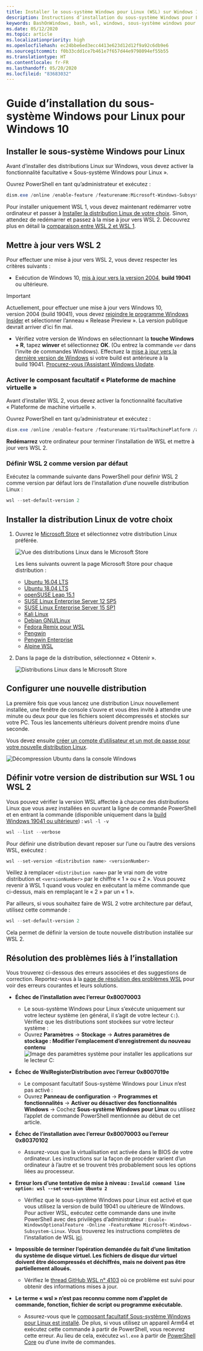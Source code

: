 ```yaml
---
title: Installer le sous-système Windows pour Linux (WSL) sur Windows 10
description: Instructions d’installation du sous-système Windows pour Linux sur Windows 10.
keywords: BashOnWindows, bash, wsl, windows, sous-système windows pour linux, sous-système windows, ubuntu, debian, suse, windows 10, installer, activer, WSL2, version 2
ms.date: 05/12/2020
ms.topic: article
ms.localizationpriority: high
ms.openlocfilehash: ec24bbe6ed3ecc4413e623d12d12f9a92c6db9e6
ms.sourcegitcommit: f0b33cdd1ce7b461e7f657d44e9798094ef55b55
ms.translationtype: HT
ms.contentlocale: fr-FR
ms.lasthandoff: 05/20/2020
ms.locfileid: "83683032"
---
```

# <a name="windows-subsystem-for-linux-installation-guide-for-windows-10"></a>Guide d’installation du sous-système Windows pour Linux pour Windows 10

## <a name="install-the-windows-subsystem-for-linux"></a>Installer le sous-système Windows pour Linux

Avant d’installer des distributions Linux sur Windows, vous devez activer la fonctionnalité facultative « Sous-système Windows pour Linux ».

Ouvrez PowerShell en tant qu’administrateur et exécutez :

```powershell
dism.exe /online /enable-feature /featurename:Microsoft-Windows-Subsystem-Linux /all /norestart
```

Pour installer uniquement WSL 1, vous devez maintenant redémarrer votre ordinateur et passer à [Installer la distribution Linux de votre choix](./install-win10.md#install-your-linux-distribution-of-choice). Sinon, attendez de redémarrer et passez à la mise à jour vers WSL 2. Découvrez plus en détail la [comparaison entre WSL 2 et WSL 1](./compare-versions.md).

## <a name="update-to-wsl-2"></a>Mettre à jour vers WSL 2

Pour effectuer une mise à jour vers WSL 2, vous devez respecter les critères suivants :

- Exécution de Windows 10, [mis à jour vers la version 2004](ms-settings:windowsupdate), **build 19041** ou ultérieure.

> [!IMPORTANT]
> Actuellement, pour effectuer une mise à jour vers Windows 10, version 2004 (build 19041), vous devez [rejoindre le programme Windows Insider](https://insider.windows.com/insidersigninboth/) et sélectionner l’anneau « Release Preview ». La version publique devrait arriver d’ici fin mai.

- Vérifiez votre version de Windows en sélectionnant la **touche Windows + R**, tapez **winver** et sélectionnez **OK**. (Ou entrez la commande `ver` dans l’invite de commandes Windows). Effectuez la [mise à jour vers la dernière version de Windows](ms-settings:windowsupdate) si votre build est antérieure à la build 19041. [Procurez-vous l’Assistant Windows Update](https://www.microsoft.com/software-download/windows10).

### <a name="enable-the-virtual-machine-platform-optional-component"></a>Activer le composant facultatif « Plateforme de machine virtuelle »

Avant d’installer WSL 2, vous devez activer la fonctionnalité facultative « Plateforme de machine virtuelle ».

Ouvrez PowerShell en tant qu’administrateur et exécutez :

```powershell
dism.exe /online /enable-feature /featurename:VirtualMachinePlatform /all /norestart
```

**Redémarrez** votre ordinateur pour terminer l’installation de WSL et mettre à jour vers WSL 2.

### <a name="set-wsl-2-as-your-default-version"></a>Définir WSL 2 comme version par défaut

Exécutez la commande suivante dans PowerShell pour définir WSL 2 comme version par défaut lors de l’installation d’une nouvelle distribution Linux :

```powershell
wsl --set-default-version 2
```

## <a name="install-your-linux-distribution-of-choice"></a>Installer la distribution Linux de votre choix

1. Ouvrez le [Microsoft Store](https://aka.ms/wslstore) et sélectionnez votre distribution Linux préférée.

    ![Vue des distributions Linux dans le Microsoft Store](media/store.png)

    Les liens suivants ouvrent la page Microsoft Store pour chaque distribution :

    - [Ubuntu 16.04 LTS](https://www.microsoft.com/store/apps/9pjn388hp8c9)
    - [Ubuntu 18.04 LTS](https://www.microsoft.com/store/apps/9N9TNGVNDL3Q)
    - [openSUSE Leap 15.1](https://www.microsoft.com/store/apps/9NJFZK00FGKV)
    - [SUSE Linux Enterprise Server 12 SP5](https://www.microsoft.com/store/apps/9MZ3D1TRP8T1)
    - [SUSE Linux Enterprise Server 15 SP1](https://www.microsoft.com/store/apps/9PN498VPMF3Z)
    - [Kali Linux](https://www.microsoft.com/store/apps/9PKR34TNCV07)
    - [Debian GNU/Linux](https://www.microsoft.com/store/apps/9MSVKQC78PK6)
    - [Fedora Remix pour WSL](https://www.microsoft.com/store/apps/9n6gdm4k2hnc)
    - [Pengwin](https://www.microsoft.com/store/apps/9NV1GV1PXZ6P)
    - [Pengwin Enterprise](https://www.microsoft.com/store/apps/9N8LP0X93VCP)
    - [Alpine WSL](https://www.microsoft.com/store/apps/9p804crf0395)

2. Dans la page de la distribution, sélectionnez « Obtenir ».

    ![Distributions Linux dans le Microsoft Store](media/UbuntuStore.png)

## <a name="set-up-a-new-distribution"></a>Configurer une nouvelle distribution

La première fois que vous lancez une distribution Linux nouvellement installée, une fenêtre de console s’ouvre et vous êtes invité à attendre une minute ou deux pour que les fichiers soient décompressés et stockés sur votre PC. Tous les lancements ultérieurs doivent prendre moins d’une seconde.

Vous devez ensuite [créer un compte d’utilisateur et un mot de passe pour votre nouvelle distribution Linux](./user-support.md).

![Décompression Ubuntu dans la console Windows](media/UbuntuInstall.png)

## <a name="set-your-distribution-version-to-wsl-1-or-wsl-2"></a>Définir votre version de distribution sur WSL 1 ou WSL 2

Vous pouvez vérifier la version WSL affectée à chacune des distributions Linux que vous avez installées en ouvrant la ligne de commande PowerShell et en entrant la commande (disponible uniquement dans la [build Windows 19041 ou ultérieure](ms-settings:windowsupdate)) : `wsl -l -v`

```powershell
wsl --list --verbose
```

Pour définir une distribution devant reposer sur l’une ou l’autre des versions WSL, exécutez :

```powershell
wsl --set-version <distribution name> <versionNumber>
```

Veillez à remplacer `<distribution name>` par le vrai nom de votre distribution et `<versionNumber>` par le chiffre « 1 » ou « 2 ». Vous pouvez revenir à WSL 1 quand vous voulez en exécutant la même commande que ci-dessus, mais en remplaçant le « 2 » par un « 1 ».

Par ailleurs, si vous souhaitez faire de WSL 2 votre architecture par défaut, utilisez cette commande :

```powershell
wsl --set-default-version 2
```

Cela permet de définir la version de toute nouvelle distribution installée sur WSL 2.

## <a name="troubleshooting-installation"></a>Résolution des problèmes liés à l’installation

Vous trouverez ci-dessous des erreurs associées et des suggestions de correction. Reportez-vous à la [page de résolution des problèmes WSL](troubleshooting.md) pour voir des erreurs courantes et leurs solutions.

- **Échec de l’installation avec l’erreur 0x80070003**
  - Le sous-système Windows pour Linux s’exécute uniquement sur votre lecteur système (en général, il s’agit de votre lecteur `C:`). Vérifiez que les distributions sont stockées sur votre lecteur système :  
  - Ouvrez **Paramètres** -> **Stockage** -> **Autres paramètres de stockage : Modifier l’emplacement d’enregistrement du nouveau contenu**
    ![Image des paramètres système pour installer les applications sur le lecteur C:](media/AppStorage.png)

- **Échec de WslRegisterDistribution avec l’erreur 0x8007019e**
  - Le composant facultatif Sous-système Windows pour Linux n’est pas activé :
  - Ouvrez **Panneau de configuration** -> **Programmes et fonctionnalités** -> **Activer ou désactiver des fonctionnalités Windows** -> Cochez **Sous-système Windows pour Linux** ou utilisez l’applet de commande PowerShell mentionnée au début de cet article.

- **Échec de l’installation avec l’erreur 0x80070003 ou l’erreur 0x80370102**
  - Assurez-vous que la virtualisation est activée dans le BIOS de votre ordinateur. Les instructions sur la façon de procéder varient d’un ordinateur à l’autre et se trouvent très probablement sous les options liées au processeur.

- **Erreur lors d’une tentative de mise à niveau : `Invalid command line option: wsl --set-version Ubuntu 2`**
  - Vérifiez que le sous-système Windows pour Linux est activé et que vous utilisez la version de build 19041 ou ultérieure de Windows. Pour activer WSL, exécutez cette commande dans une invite PowerShell avec des privilèges d’administrateur : `Enable-WindowsOptionalFeature -Online -FeatureName Microsoft-Windows-Subsystem-Linux`. Vous trouverez les instructions complètes de l’installation de WSL [ici](./install-win10.md).

- **Impossible de terminer l’opération demandée du fait d’une limitation du système de disque virtuel. Les fichiers de disque dur virtuel doivent être décompressés et déchiffrés, mais ne doivent pas être partiellement alloués.**
  - Vérifiez le [thread GitHub WSL n° 4103](https://github.com/microsoft/WSL/issues/4103) où ce problème est suivi pour obtenir des informations mises à jour.

- **Le terme « wsl » n’est pas reconnu comme nom d’applet de commande, fonction, fichier de script ou programme exécutable.**
  - Assurez-vous que le [composant facultatif Sous-système Windows pour Linux est installé](./install-win10.md#enable-the-virtual-machine-platform-optional-component). De plus, si vous utilisez un appareil Arm64 et exécutez cette commande à partir de PowerShell, vous recevrez cette erreur. Au lieu de cela, exécutez `wsl.exe` à partir de [PowerShell Core](https://docs.microsoft.com/powershell/scripting/install/installing-powershell-core-on-windows?view=powershell-6) ou d’une invite de commandes.
